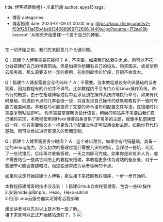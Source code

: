 title: 博客搭建教程1 - 准备阶段
author: epya15
tags:
  - 博客
categories:
  - 博客搭建
date: 2023-01-09 01:00:00
img: https://picx.zhimg.com/v2-f03ff2911a65b4be8134688969712666_1440w.jpg?source=172ae18b
excerpt: '从明天开始搭建一个属于自己的博客。'
---
在一切开始之前，我们先来回答几个关键问题。

Q：搭建个人博客需要花钱吗？
A：不需要。如果我们依赖Github，则可以不花一分钱搭建好自己的博客网站。但是如果你想拥有自己的域名，购买图床，或者使用云服务器，那么需要支付一定的费用，在刚刚起步的阶段，开销不会很大。

Q：搭建个人博客需要会写代码吗？
A：不需要。但本教程建议有代码基础的读者观看，因为教程有的介绍并不详尽，比如教程内不会专门介绍Linux操作系统，命令行的概念。由于在搭建博客过程中会涉及到在操作系统终端执行命令，如果有代码基础，则遇到卡点的几率会低一些，并且发现自己操作的结果和教程不一致时有能力自查问题。本教程尽可能提供了完整的命令语句和配置文件写法，在搭建时只需要复制粘贴即可。
你不需要掌握网页设计语言，绚丽的网站并不需要由我们自己编码实现，本教程使用的Hexo博客自身提供了非常多的主题，就像手机更换壁纸一样，你只需要像文本一样更改几个配置文件即可应用全新主题。如果你有代码基础，则可以尝试进行更深入的页面定制。

Q：搭建个人博客需要多少时间？
A：这个难以预估，如果你有代码基础，具备一定的debug能力，那么初次的搭建过程只需要几天的时间，当踩过一些坑，经历了一些试错后，后续再次重新搭建，一天之内即可完成。如果你是非技术人员，或许需要结合一些其它网络上的教程来搭建，本教程更多作为建站的备忘录，对于一些细节可能会直接略过，而这些通常成为读者理解的卡点。

如果你决定开始搭建个人博客，那么接下来按照教程顺序，一步一步开始吧。

本教程搭建博客的技术涉及到：
1.搭建Github仓库托管博客，包含一些Git操作  
2.安装node.js和npm，Hexo，Hexo-admin  
3.租用Linux云服务器实现博客远程部署

建议读者可以先对以上技术有一些了解。  
接下来就可以正式开始建站流程了。3
![](:/images/vlogcover_vol2.jpg)